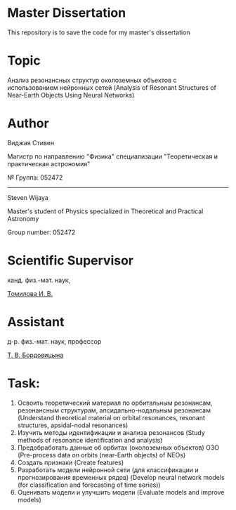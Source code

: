 # Master Dissertation
This repository is to save the code for my master's dissertation

# Topic
Анализ резонансных структур околоземных объектов с использованием нейронных сетей (Analysis of Resonant Structures of Near-Earth Objects Using Neural Networks)

# Author
Виджая Стивен

Магистр по направлению "Физика" специализации "Теоретическая и практическая астрономия"

№ Группа: 052472

-----

Steven Wijaya

Master's student of Physics specialized in Theoretical and Practical Astronomy

Group number: 052472

# Scientific Supervisor
канд. физ.-мат. наук,

[Томилова И. В.](https://persona.tsu.ru/Home/UserProfile/16411)

# Assistant
д-р. физ.-мат. наук, профессор

[Т. В. Бордовицына](https://persona.tsu.ru/Home/UserProfile/1123)

# Task:
1)	Освоить теоретический материал по орбитальным резонансам, резонансным структурам, апсидально-нодальным резонансам (Understand theoretical material on orbital resonances, resonant structures, apsidal-nodal resonances)
2)	Изучить методы идентификации и анализа резонансов (Study methods of resonance identification and analysis)
3)	Предобработать данные об орбитах (околоземных объектов) ОЗО (Pre-process data on orbits (near-Earth objects) of NEOs)
4)	Создать признаки (Create features)
5)	Разработать модели нейронной сети (для классификации и прогнозирования временных рядов) (Develop neural network models (for classification and forecasting of time series))
6)	Оценивать модели и улучшить модели (Evaluate models and improve models)
